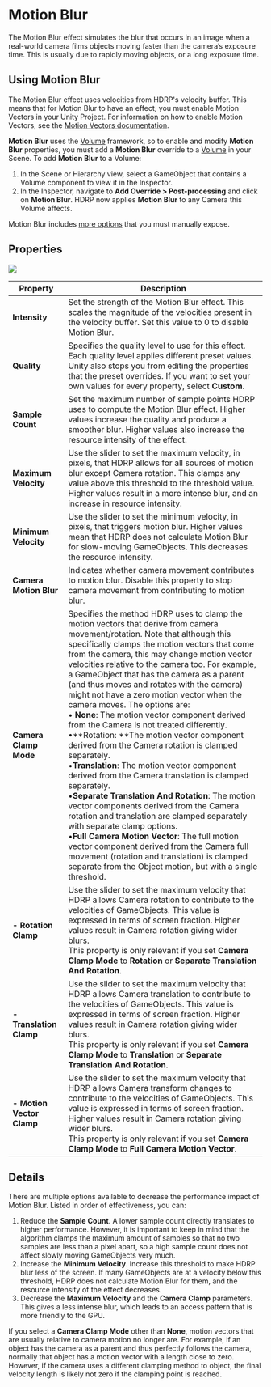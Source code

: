 # Motion Blur

The Motion Blur effect simulates the blur that occurs in an image when a real-world camera films objects moving faster than the camera’s exposure time. This is usually due to rapidly moving objects, or a long exposure time.

## Using Motion Blur

The Motion Blur effect uses velocities from HDRP's velocity buffer. This means that for Motion Blur to have an effect, you must enable Motion Vectors in your Unity Project. For information on how to enable Motion Vectors, see the [Motion Vectors documentation](Motion-Vectors.md).

**Motion Blur** uses the [Volume](Volumes.md) framework, so to enable and modify **Motion Blur** properties, you must add a **Motion Blur** override to a [Volume](Volumes.md) in your Scene. To add **Motion Blur** to a Volume:

1. In the Scene or Hierarchy view, select a GameObject that contains a Volume component to view it in the Inspector.
2. In the Inspector, navigate to **Add Override > Post-processing** and click on **Motion Blur**. HDRP now applies **Motion Blur** to any Camera this Volume affects.

Motion Blur includes [more options](More-Options.md) that you must manually expose.

## Properties

![](Images/Post-processingMotionBlur1.png)

| **Property**              | **Description**                                              |
| ------------------------- | ------------------------------------------------------------ |
| **Intensity**             | Set the strength of the Motion Blur effect. This scales the magnitude of the velocities present in the velocity buffer. Set this value to 0 to disable Motion Blur. |
| **Quality**               | Specifies the quality level to use for this effect. Each quality level applies different preset values. Unity also stops you from editing the properties that the preset overrides. If you want to set your own values for every property, select **Custom**. |
| **Sample Count**          | Set the maximum number of sample points HDRP uses to compute the Motion Blur effect. Higher values increase the quality and produce a smoother blur. Higher values also increase the resource intensity of the effect. |
| **Maximum Velocity**      | Use the slider to set the maximum velocity, in pixels, that HDRP allows for all sources of motion blur except Camera rotation. This clamps any value above this threshold to the threshold value. Higher values result in a more intense blur, and an increase in resource intensity. |
| **Minimum Velocity**      | Use the slider to set the minimum velocity, in pixels, that triggers motion blur. Higher values mean that HDRP does not calculate Motion Blur for slow-moving GameObjects. This decreases the resource intensity. |
| **Camera Motion Blur**    | Indicates whether camera movement contributes to motion blur. Disable this property to stop camera movement from contributing to motion blur. |
| **Camera Clamp Mode**     | Specifies the method HDRP uses to clamp the motion vectors that derive from camera movement/rotation. Note that although this specifically clamps the motion vectors that come from the camera, this may change motion vector velocities relative to the camera too. For example, a GameObject that has the camera as a parent (and thus moves and rotates with the camera) might not have a zero motion vector when the camera moves. The options are:<br />&#8226; **None**: The motion vector component derived from the Camera is not treated differently.<br />&#8226;**Rotation: **The motion vector component derived from the Camera rotation is clamped separately.<br />&#8226;**Translation**: The motion vector component derived from the Camera translation is clamped separately.<br />&#8226;**Separate Translation And Rotation**: The motion vector components derived from the Camera rotation and translation are clamped separately with separate clamp options.<br />&#8226;**Full Camera Motion Vector**: The full motion vector component derived from the Camera full movement (rotation and translation) is clamped separate from the Object motion, but with a single threshold. |
| **- Rotation Clamp**      | Use the slider to set the maximum velocity that HDRP allows Camera rotation to contribute to the velocities of GameObjects. This value is expressed in terms of screen fraction. Higher values result in Camera rotation giving wider blurs. <br/>This property is only relevant if you set **Camera Clamp Mode** to **Rotation** or **Separate Translation And Rotation**. |
| **- Translation Clamp**   | Use the slider to set the maximum velocity that HDRP allows Camera translation to contribute to the velocities of GameObjects. This value is expressed in terms of screen fraction. Higher values result in Camera rotation giving wider blurs. <br/>This property is only relevant if you set **Camera Clamp Mode** to **Translation** or **Separate Translation And Rotation**. |
| **- Motion Vector Clamp** | Use the slider to set the maximum velocity that HDRP allows Camera transform changes to contribute to the velocities of GameObjects. This value is expressed in terms of screen fraction. Higher values result in Camera rotation giving wider blurs.  <br/>This property is only relevant if you set **Camera Clamp Mode** to **Full Camera Motion Vector**. |

## Details

There are multiple options available to decrease the performance impact of Motion Blur. Listed in order of effectiveness, you can: 

1. Reduce the **Sample Count**. A lower sample count directly translates to higher performance. However, it is important to keep in mind that the algorithm clamps the maximum amount of samples so that no two samples are less than a pixel apart, so a high sample count does not affect slowly moving GameObjects very much. 
2. Increase the **Minimum Velocity**. Increase this threshold to make HDRP blur less of the screen. If many GameObjects are at a velocity below this threshold, HDRP does not calculate Motion Blur for them, and the resource intensity of the effect decreases.
3. Decrease the **Maximum Velocity** and the **Camera Clamp** parameters. This gives a less intense blur, which leads to an access pattern that is more friendly to the GPU. 

If you select a **Camera Clamp Mode** other than **None**, motion vectors that are usually relative to camera motion no longer are. For example, if an object has the camera as a parent and thus perfectly follows the camera, normally that object has a motion vector with a length close to zero. However, if the camera uses a different clamping method to object, the final velocity length is likely not zero if the clamping point is reached.